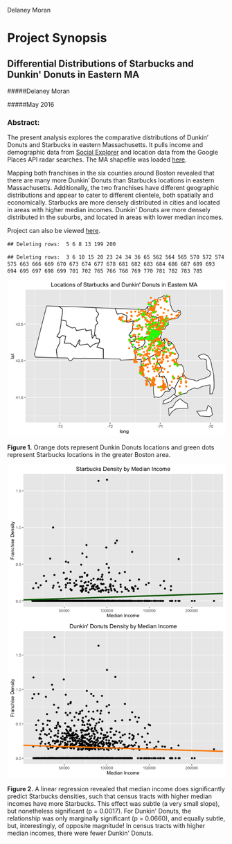 Delaney Moran  

# Project Synopsis

## Differential Distributions of Starbucks and Dunkin' Donuts in Eastern MA

#####Delaney Moran 

#####May 2016

### Abstract: 

  The present analysis explores the comparative distributions of Dunkin’ Donuts and Starbucks in eastern Massachusetts. It pulls income and demographic data from [Social Explorer](http://old.socialexplorer.com/pub/reportdata/HtmlResults.aspx?reportid=R11178485) and location data from the Google Places API radar searches. The MA shapefile was loaded [here](https://catalog.data.gov/dataset/tiger-line-shapefile-2015-state-massachusetts-current-census-tract-state-based-shapefile).

  Mapping both franchises in the six counties around Boston revealed that there are many more Dunkin’ Donuts than Starbucks locations in eastern Massachusetts. Additionally, the two franchises have different geographic distributions and appear to cater to different clientele, both spatially and economically. Starbucks are more densely distributed in cities and located in areas with higher median incomes. Dunkin' Donuts are more densely distributed in the suburbs, and located in areas with lower median incomes.


Project can also be viewed [here](http://rpubs.com/DelaneyMoran/SBDD_distribution_analysis).




```
## Deleting rows:  5 6 8 13 199 200
```

```
## Deleting rows:  3 6 10 15 20 23 24 34 36 65 562 564 565 570 572 574 575 663 666 669 670 673 674 677 678 681 682 683 684 686 687 689 693 694 695 697 698 699 701 702 765 766 768 769 770 781 782 783 785
```

![](README_files/figure-html/unnamed-chunk-1-1.png)

__Figure 1.__ Orange dots represent Dunkin Donuts locations and green dots represent Starbucks locations in the greater Boston area.





![](README_files/figure-html/unnamed-chunk-3-1.png)![](README_files/figure-html/unnamed-chunk-3-2.png)


__Figure 2.__ A linear regression revealed that median income does significantly predict Starbucks densities, such that census tracts with higher median incomes have more Starbucks. This effect was subtle (a very small slope), but nonetheless significant (p = 0.0017). For Dunkin' Donuts, the relationship was only marginally significant (p = 0.0660), and equally subtle, but, interestingly, of opposite magnitude! In census tracts with higher median incomes, there were fewer Dunkin' Donuts.
